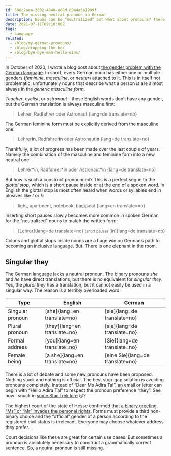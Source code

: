 ```yaml
---
id: 586c2aaa-3092-4840-a88d-89a4a5a1909f
title: The missing neutral pronoun in German
description: Nouns can be “neutralized” but what about pronouns? There is a non-binary one missing in German.
date: 2021-07-11T09:10:00Z
tags:
  - Language
related:
  - /blog/my-german-pronouns/
  - /blog/dropping-the-he/
  - /blog/bye-bye-man-hello-eins/
---
```


In October of 2020, I wrote a blog post about [the gender problem with the German language](../german-language-and-gender/). In short, every German noun has either one or multiple genders (_feminine_, _masculine_, or _neuter_) attached to it. This is in itself not problematic, unfortunately nouns that describe what a person _is_ are almost always in the _generic masculine form_.

_Teacher_, _cyclist_, or _astronaut_ – these English words don’t have any gender, but the German translation is always masculine first:

> Lehrer, Radfahrer oder Astronaut
{lang=de translate=no}

The German feminine form must be explicitly derived from the masculine one:

> Lehrer**in**, Radfahrer**in** oder Astronaut**in**
{lang=de translate=no}

Thankfully, a lot of progress has been made over the last couple of years. Namely the combination of the masculine and feminine form into a new neutral one:

> Lehrer<strong>&ast;</strong>in, Radfahrer<strong>&ast;</strong>in oder Astronaut<strong>&ast;</strong>in
{lang=de translate=no}

But how is such a construct pronounced? This is a perfect segue to the _glottal stop_, which is a short pause inside or at the end of a spoken word. In English the glottal stop is most often heard when words or syllables end in plosives like _t_ or _k_:

> ligh<u>t</u>, apar<u>t</u>ment, no<u>t</u>ebook, ba<u>ck</u>seat
{lang=en translate=no}

Inserting short pauses slowly becomes more common in spoken German for the “neutralized” nouns to match the written form:

> [Lehrer]{lang=de translate=no} <small>(short pause)</small> [in]{lang=de translate=no}

Colons and glottal stops inside nouns are a huge win on German’s path to becoming an inclusive language. But. There is one elephant in the room.

## Singular they

The German language lacks a neutral pronoun. The binary pronouns _she_ and _he_ have direct translations, but there is no equivalent for _singular they_. Yes, the _plural they_ has a translation, but it cannot easily be used in a singular way. The reason is a terribly overloaded word:

| Type             | English                       | German                           |
|------------------|-------------------------------|----------------------------------|
| Singular pronoun | [she]{lang=en translate=no}   | [sie]{lang=de translate=no}      |
| Plural pronoun   | [they]{lang=en translate=no}  | [sie]{lang=de translate=no}      |
| Formal address   | [you]{lang=en translate=no}   | [Sie]{lang=de translate=no}      |
| Female being     | [a she]{lang=en translate=no} | [eine Sie]{lang=de translate=no} |

There is a lot of debate and some new pronouns have been proposed. Nothing stuck and nothing is official. The best stop-gap solution is avoiding pronouns completely. Instead of “Dear Ms Adira Tal”, an email or letter can begin with “Hello Adira Tal” to respect the pronoun preference “they”. See how I snuck in [some Star Trek lore](https://memory-alpha.fandom.com/wiki/Adira_Tal) 😏?

The highest court of the state of Hesse confirmed that [a binary greeting “Ms” or “Mr” invades the personal rights](https://ordentliche-gerichtsbarkeit.hessen.de/pressemitteilungen/obligatorische-angabe-von-%E2%80%9Eherr%E2%80%9C-oder-%E2%80%9Efrau%E2%80%9C-verletzt-person-mit-nicht-bin%C3%A4rer). Forms must provide a third non-binary choice and the “official” gender of a person according to the registered civil status is irrelevant. Everyone may choose whatever address they prefer.

Court decisions like these are great for certain use cases. But sometimes a pronoun is absolutely necessary to construct a grammatically correct sentence. So, a neutral pronoun is still missing.
